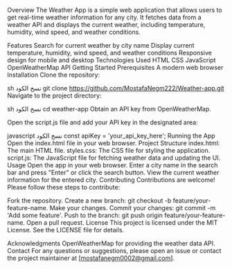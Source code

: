 Overview
The Weather App is a simple web application that allows users to get real-time weather information for any city. It fetches data from a weather API and displays the current weather, including temperature, humidity, wind speed, and weather conditions.

Features
Search for current weather by city name
Display current temperature, humidity, wind speed, and weather conditions
Responsive design for mobile and desktop
Technologies Used
HTML
CSS
JavaScript
OpenWeatherMap API
Getting Started
Prerequisites
A modern web browser
Installation
Clone the repository:

sh
نسخ الكود
git clone https://github.com/MostafaNegm222/Weather-app.git
Navigate to the project directory:

sh
نسخ الكود
cd weather-app
Obtain an API key from OpenWeatherMap.

Open the script.js file and add your API key in the designated area:

javascript
نسخ الكود
const apiKey = 'your_api_key_here';
Running the App
Open the index.html file in your web browser.
Project Structure
index.html: The main HTML file.
styles.css: The CSS file for styling the application.
script.js: The JavaScript file for fetching weather data and updating the UI.
Usage
Open the app in your web browser.
Enter a city name in the search bar and press "Enter" or click the search button.
View the current weather information for the entered city.
Contributing
Contributions are welcome! Please follow these steps to contribute:

Fork the repository.
Create a new branch: git checkout -b feature/your-feature-name.
Make your changes.
Commit your changes: git commit -m 'Add some feature'.
Push to the branch: git push origin feature/your-feature-name.
Open a pull request.
License
This project is licensed under the MIT License. See the LICENSE file for details.

Acknowledgments
OpenWeatherMap for providing the weather data API.
Contact
For any questions or suggestions, please open an issue or contact the project maintainer at [mostafanegm0002@gmail.com].
